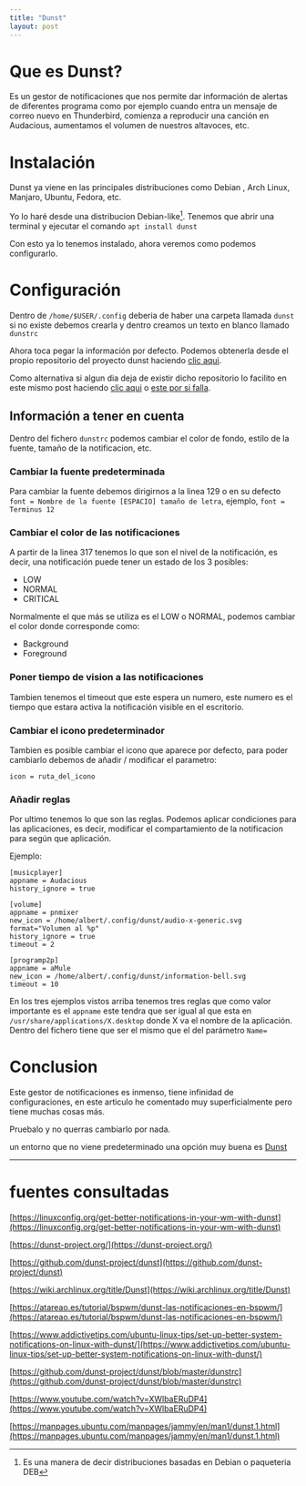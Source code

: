```yaml
---
title: "Dunst"
layout: post
---
```

# Que es Dunst?

Es un gestor de notificaciones que nos permite dar información de alertas de diferentes programa como por ejemplo cuando entra un mensaje de correo nuevo en Thunderbird, comienza a reproducir una canción en Audacious, aumentamos el volumen de nuestros altavoces, etc.

# Instalación

Dunst ya viene en las principales distribuciones como Debian , Arch Linux, Manjaro, Ubuntu, Fedora, etc.

Yo lo haré desde una distribucion Debian-like[^1]. Tenemos que abrir una terminal y ejecutar el comando `apt install dunst`

Con esto ya lo tenemos instalado, ahora veremos como podemos configurarlo.

# Configuración

Dentro de `/home/$USER/.config` deberia de haber una carpeta llamada `dunst` si no existe debemos crearla y dentro creamos un texto en blanco llamado `dunstrc`

Ahora toca pegar la información por defecto. Podemos obtenerla desde el propio repositorio del proyecto dunst haciendo [clic aqui](https://github.com/dunst-project/dunst/blob/master/dunstrc).

Como alternativa si algun dia deja de existir dicho repositorio lo facilito en este mismo post haciendo [clic aqui](https://github.com/LoneWolf93/lonewolf93.github.io/blob/master/_config-files-by-default/dunstrc) o [este por si falla](https://paste.debian.net/hidden/429a39c4/).

## Información a tener en cuenta

Dentro del fichero `dunstrc` podemos cambiar el color de fondo, estilo de la fuente, tamaño de la notificacion, etc.

### Cambiar la fuente predeterminada
Para cambiar la fuente debemos dirigirnos a la linea 129 o en su defecto `font = Nombre de la fuente [ESPACIO] tamaño de letra`, ejemplo, `font = Terminus 12`

### Cambiar el color de las notificaciones

A partir de la linea 317 tenemos lo que son el nivel de la notificación, es decir, una notificación puede tener un estado de los 3 posibles:

- LOW
- NORMAL
- CRITICAL

Normalmente el que más se utiliza es el LOW o NORMAL, podemos cambiar el color donde corresponde como:

- Background
- Foreground

### Poner tiempo de vision a las notificaciones

Tambien tenemos el timeout que este espera un numero, este numero es el tiempo que estara activa la notificación visible en el escritorio.

### Cambiar el icono predeterminador

Tambien es posible cambiar el icono que aparece por defecto, para poder cambiarlo debemos de añadir / modificar el parametro:

`icon = ruta_del_icono`

### Añadir reglas

Por ultimo tenemos lo que son las reglas. Podemos aplicar condiciones para las aplicaciones, es decir, modificar el compartamiento de la notificacion para según que aplicación.

Ejemplo:

```
[musicplayer]
appname = Audacious
history_ignore = true
```

```
[volume]
appname = pnmixer
new_icon = /home/albert/.config/dunst/audio-x-generic.svg
format="Volumen al %p"
history_ignore = true
timeout = 2
```

```
[programp2p]
appname = aMule
new_icon = /home/albert/.config/dunst/information-bell.svg
timeout = 10
```


En los tres ejemplos vistos arriba tenemos tres reglas que como valor importante es el `appname` este tendra que ser igual al que esta en `/usr/share/applications/X.desktop` donde X va el nombre de la aplicación. Dentro del fichero tiene que ser el mismo que el del parámetro `Name=`


# Conclusion

Este gestor de notificaciones es inmenso, tiene infinidad de configuraciones, en este articulo he comentado muy superficialmente pero tiene muchas cosas más.

Pruebalo y no querras cambiarlo por nada.

[^1]: Es una manera de decir distribuciones basadas en Debian o paqueteria DEB

un entorno que no viene predeterminado una opción muy buena es [Dunst](https://dunst-project.org/)

---
# fuentes consultadas

[https://linuxconfig.org/get-better-notifications-in-your-wm-with-dunst](https://linuxconfig.org/get-better-notifications-in-your-wm-with-dunst)

[https://dunst-project.org/](https://dunst-project.org/)

[https://github.com/dunst-project/dunst](https://github.com/dunst-project/dunst)

[https://wiki.archlinux.org/title/Dunst](https://wiki.archlinux.org/title/Dunst)

[https://atareao.es/tutorial/bspwm/dunst-las-notificaciones-en-bspwm/](https://atareao.es/tutorial/bspwm/dunst-las-notificaciones-en-bspwm/)

[https://www.addictivetips.com/ubuntu-linux-tips/set-up-better-system-notifications-on-linux-with-dunst/](https://www.addictivetips.com/ubuntu-linux-tips/set-up-better-system-notifications-on-linux-with-dunst/)

[https://github.com/dunst-project/dunst/blob/master/dunstrc](https://github.com/dunst-project/dunst/blob/master/dunstrc)

[https://www.youtube.com/watch?v=XWlbaERuDP4](https://www.youtube.com/watch?v=XWlbaERuDP4)

[https://manpages.ubuntu.com/manpages/jammy/en/man1/dunst.1.html](https://manpages.ubuntu.com/manpages/jammy/en/man1/dunst.1.html)
